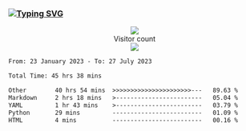 ### <a href="https://git.io/typing-svg"><img src="https://readme-typing-svg.herokuapp.com?font=Fira+Code&pause=1000&width=435&lines=+Hi+%F0%9F%91%8B+There+is+Chenghow" alt="Typing SVG" /></a>
<p align="center"> 
  <img src="https://github-readme-stats.vercel.app/api?username=chenghow&show_icons=true"><br>
  Visitor count<br>
  <img src="https://profile-counter.glitch.me/chenghow/count.svg">
</p>

<!--START_SECTION:waka-->

```txt
From: 23 January 2023 - To: 27 July 2023

Total Time: 45 hrs 38 mins

Other        40 hrs 54 mins  >>>>>>>>>>>>>>>>>>>>>>---   89.63 %
Markdown     2 hrs 18 mins   >------------------------   05.04 %
YAML         1 hr 43 mins    >------------------------   03.79 %
Python       29 mins         -------------------------   01.09 %
HTML         4 mins          -------------------------   00.16 %
```

<!--END_SECTION:waka-->
